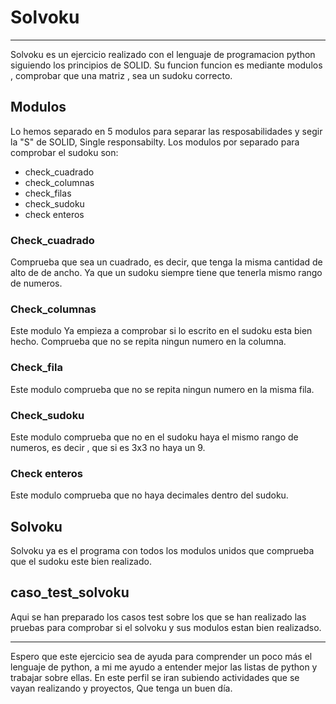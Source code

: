 # Solvoku

---

Solvoku es un ejercicio realizado con el lenguaje de programacion python siguiendo los principios de SOLID. Su funcion funcion es mediante modulos , comprobar que una matriz , sea un sudoku correcto.

## Modulos

Lo hemos separado en 5 modulos para separar las resposabilidades y segir la "S" de SOLID, Single responsabilty.
Los modulos por separado para comprobar el sudoku son:

- check_cuadrado
- check_columnas
- check_filas
- check_sudoku
- check enteros

### Check_cuadrado

Comprueba que sea un cuadrado, es decir, que tenga la misma cantidad de alto de de ancho. Ya que un sudoku siempre tiene que tenerla mismo rango de numeros.

### Check_columnas

Este modulo Ya empieza a comprobar si lo escrito en el sudoku esta bien hecho. Comprueba que no se repita ningun numero en la columna.

### Check_fila

Este modulo comprueba que no se repita ningun numero en la misma fila.

### Check_sudoku

Este modulo comprueba que no en el sudoku haya el mismo rango de numeros, es decir , que si es 3x3 no haya un 9.

### Check enteros

Este modulo comprueba que no haya decimales dentro del sudoku.

## Solvoku

Solvoku ya es el programa con todos los modulos unidos que comprueba que el sudoku este bien realizado.

## caso_test_solvoku

Aqui se han preparado los casos test sobre los que se han realizado las pruebas para comprobar si el solvoku y sus modulos estan bien realizadso.

---

Espero que este ejercicio sea de ayuda para comprender un poco más el lenguaje de python, a mi me ayudo a entender mejor las listas de python y trabajar sobre ellas. En este perfil se iran subiendo actividades que se vayan realizando y proyectos, Que tenga un buen día.
